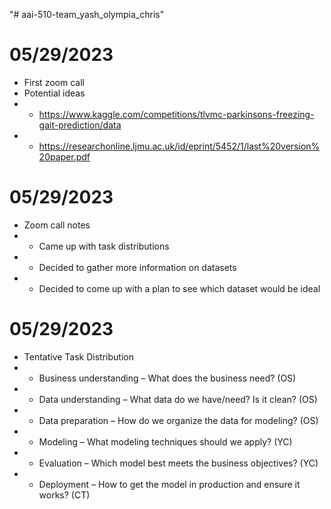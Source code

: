 "# aai-510-team_yash_olympia_chris" 

# 05/29/2023
- First zoom call
- Potential ideas
- - https://www.kaggle.com/competitions/tlvmc-parkinsons-freezing-gait-prediction/data
- - https://researchonline.ljmu.ac.uk/id/eprint/5452/1/last%20version%20paper.pdf

# 05/29/2023
- Zoom call notes
- - Came up with task distributions
- - Decided to gather more information on datasets
- - Decided to come up with a plan to see which dataset would be ideal

# 05/29/2023
- Tentative Task Distribution
- - Business understanding – What does the business need? (OS)
- - Data understanding – What data do we have/need? Is it clean? (OS)
- - Data preparation – How do we organize the data for modeling? (OS)
- - Modeling – What modeling techniques should we apply? (YC)
- - Evaluation – Which model best meets the business objectives? (YC)
- - Deployment – How to get the model in production and ensure it works? (CT)

